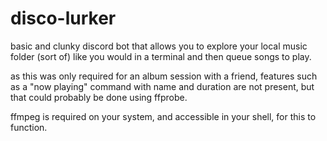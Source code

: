 # disco-lurker

basic and clunky discord bot that allows you to explore your local music folder (sort of) like you would in a terminal and then queue songs to play. 

as this was only required for an album session with a friend, features such as a "now playing" command with name and duration are not present, but that could probably be done using ffprobe. 

ffmpeg is required on your system, and accessible in your shell, for this to function.